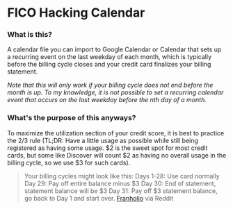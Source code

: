 # FICO Hacking Calendar
### What is this?
A calendar file you can import to Google Calendar or Calendar that sets up a recurring event on the last weekday of each month, which is typically before the billing cycle closes and your credit card finalizes your billing statement.

*Note that this will only work if your billing cycle does not end before the month is up. To my knowledge, it is not possible to set a recurring calendar event that occurs on the last weekday before the nth day of a month.*
### What's the purpose of this anyways?
To maximize the utilization section of your credit score, it is best to practice the $2/$3 rule (TL;DR: Have a little usage as possible while still being registered as having some usage. $2 is the sweet spot for most credit cards, but some like Discover will count $2 as having no overall usage in the billing cycle, so we use $3 for such cards).

> Your billing cycles might look like this: Days 1-28: Use card normally
> Day 29: Pay off entire balance minus $3 Day 30: End of statement,
> statement balance will be $3 Day 31: Pay off $3 statement balance, go
> back to Day 1 and start over.
> [Franholio](https://www.reddit.com/r/churning/comments/c7u1uv/comment/esixe7t/?utm_source=share&utm_medium=web2x&context=3)
> via Reddit
